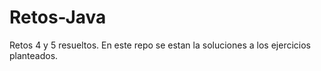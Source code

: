 # Retos-Java
Retos 4 y 5 resueltos.
En este repo se estan la soluciones a los ejercicios planteados.

